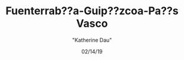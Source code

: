 ---
id: '18'
title: Fuenterrab??a-Guip??zcoa-Pa??s Vasco
date: 02/14/19
categories: '"Guadalupe"'
author: '"Katherine Dau"'
Lat: '43.365355'
Lng: "-1.797329"
description: Santuario de Nuestra Se??ora de Guadalupe
permalink: "/places/18.html"
layout: post
---